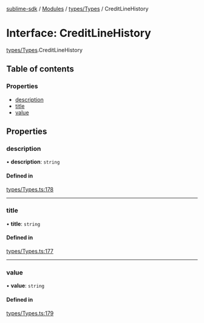 [sublime-sdk](../README.md) / [Modules](../modules.md) / [types/Types](../modules/types_Types.md) / CreditLineHistory

# Interface: CreditLineHistory

[types/Types](../modules/types_Types.md).CreditLineHistory

## Table of contents

### Properties

- [description](types_Types.CreditLineHistory.md#description)
- [title](types_Types.CreditLineHistory.md#title)
- [value](types_Types.CreditLineHistory.md#value)

## Properties

### description

• **description**: `string`

#### Defined in

[types/Types.ts:178](https://github.com/sublime-finance/sublime-sdk/blob/044b118/src/types/Types.ts#L178)

___

### title

• **title**: `string`

#### Defined in

[types/Types.ts:177](https://github.com/sublime-finance/sublime-sdk/blob/044b118/src/types/Types.ts#L177)

___

### value

• **value**: `string`

#### Defined in

[types/Types.ts:179](https://github.com/sublime-finance/sublime-sdk/blob/044b118/src/types/Types.ts#L179)
